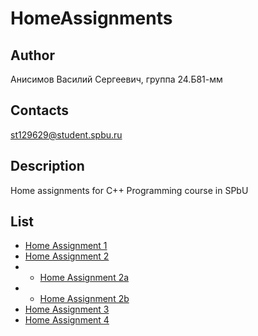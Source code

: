 # HomeAssignments
## Author
Анисимов Василий Сергеевич, группа 24.Б81-мм
## Contacts
st129629@student.spbu.ru
## Description
Home assignments for C++ Programming course in SPbU
## List
- [Home Assignment 1](Assignment1)
- [Home Assignment 2](Assignment2)
- - [Home Assignment 2a](Assignment2/Assignment2a)
- - [Home Assignment 2b](Assignment2/Assignment2b)
- [Home Assignment 3](Assignment3)
- [Home Assignment 4](Assignment4)
